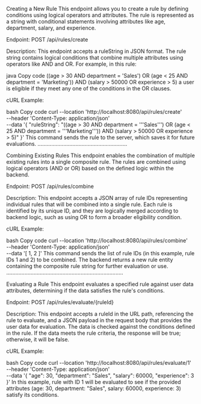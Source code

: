 Creating a New Rule
This endpoint allows you to create a rule by defining conditions using logical operators and attributes. The rule is represented as a string with conditional statements involving attributes like age, department, salary, and experience.

Endpoint: POST /api/rules/create

Description: This endpoint accepts a ruleString in JSON format. The rule string contains logical conditions that combine multiple attributes using operators like AND and OR. For example, in this rule:

java
Copy code
((age > 30 AND department = 'Sales') OR (age < 25 AND department = 'Marketing')) AND (salary > 50000 OR experience > 5)
a user is eligible if they meet any one of the conditions in the OR clauses.

cURL Example:

bash
Copy code
curl --location 'http://localhost:8080/api/rules/create' \
--header 'Content-Type: application/json' \
--data '{
"ruleString": "((age > 30 AND department = '\''Sales'\'') OR (age < 25 AND department = '\''Marketing'\'')) AND (salary > 50000 OR experience > 5)"
}'
This command sends the rule to the server, which saves it for future evaluations.
...........................................................


Combining Existing Rules
This endpoint enables the combination of multiple existing rules into a single composite rule. The rules are combined using logical operators (AND or OR) based on the defined logic within the backend.

Endpoint: POST /api/rules/combine

Description: This endpoint accepts a JSON array of rule IDs representing individual rules that will be combined into a single rule. Each rule is identified by its unique ID, and they are logically merged according to backend logic, such as using OR to form a broader eligibility condition.

cURL Example:

bash
Copy code
curl --location 'http://localhost:8080/api/rules/combine' \
--header 'Content-Type: application/json' \
--data '[
1,
2
]'
This command sends the list of rule IDs (in this example, rule IDs 1 and 2) to be combined. The backend returns a new rule entity containing the composite rule string for further evaluation or use.
.............................................................................


Evaluating a Rule
This endpoint evaluates a specified rule against user data attributes, determining if the data satisfies the rule's conditions.

Endpoint: POST /api/rules/evaluate/{ruleId}

Description: This endpoint accepts a ruleId in the URL path, referencing the rule to evaluate, and a JSON payload in the request body that provides the user data for evaluation. The data is checked against the conditions defined in the rule. If the data meets the rule criteria, the response will be true; otherwise, it will be false.

cURL Example:

bash
Copy code
curl --location 'http://localhost:8080/api/rules/evaluate/1' \
--header 'Content-Type: application/json' \
--data '{
"age": 30,
"department": "Sales",
"salary": 60000,
"experience": 3
}'
In this example, rule with ID 1 will be evaluated to see if the provided attributes (age: 30, department: "Sales", salary: 60000, experience: 3) satisfy its conditions.







